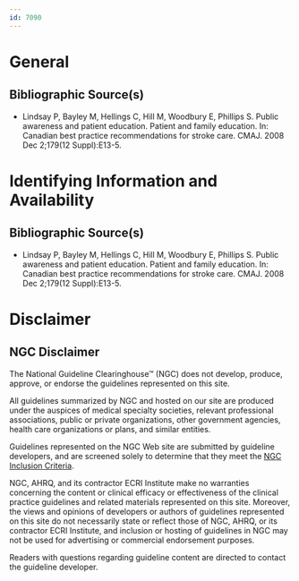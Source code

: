 ```yaml
---
id: 7090
---
```


# General

## Bibliographic Source(s)

- Lindsay P, Bayley M, Hellings C, Hill M, Woodbury E, Phillips S. Public awareness and patient education. Patient and family education. In: Canadian best practice recommendations for stroke care. CMAJ. 2008 Dec 2;179(12 Suppl):E13-5.

# Identifying Information and Availability

## Bibliographic Source(s)

- Lindsay P, Bayley M, Hellings C, Hill M, Woodbury E, Phillips S. Public awareness and patient education. Patient and family education. In: Canadian best practice recommendations for stroke care. CMAJ. 2008 Dec 2;179(12 Suppl):E13-5.

# Disclaimer

## NGC Disclaimer

The National Guideline Clearinghouse™ (NGC) does not develop, produce, approve, or endorse the guidelines represented on this site.

All guidelines summarized by NGC and hosted on our site are produced under the auspices of medical specialty societies, relevant professional associations, public or private organizations, other government agencies, health care organizations or plans, and similar entities.

Guidelines represented on the NGC Web site are submitted by guideline developers, and are screened solely to determine that they meet the [NGC Inclusion Criteria](/help-and-about/summaries/inclusion-criteria).

NGC, AHRQ, and its contractor ECRI Institute make no warranties concerning the content or clinical efficacy or effectiveness of the clinical practice guidelines and related materials represented on this site. Moreover, the views and opinions of developers or authors of guidelines represented on this site do not necessarily state or reflect those of NGC, AHRQ, or its contractor ECRI Institute, and inclusion or hosting of guidelines in NGC may not be used for advertising or commercial endorsement purposes.

Readers with questions regarding guideline content are directed to contact the guideline developer.

